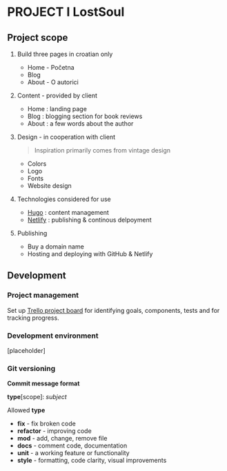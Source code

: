 # **PROJECT  I** LostSoul


## Project scope

1. Build three pages in croatian only
   - Home - Početna 
   - Blog 
   - About - O autorici 
 
2. Content - provided by client
   - Home : landing page 
   - Blog : blogging section for book reviews 
   - About : a few words about the author

3. Design - in cooperation with client 
     > Inspiration primarily comes from vintage design  
     
     - Colors
     - Logo
     - Fonts 
     - Website design

4. Technologies considered for use
   - [Hugo](https://gohugo.io/) : content management
   - [Netlify](https://www.netlify.com/) : publishing & continous delpoyment
   
5. Publishing
   - Buy a domain name 
   - Hosting and deploying with GitHub & Netlify


## Development


### Project management  

Set up [Trello project board](https://trello.com/b/STEYr582) for identifying goals, components, tests and for tracking progress.


### Development environment  

[placeholder] 

### Git versioning

**Commit message format**

**type**[scope]: *subject*

Allowed **type**

* **fix** - fix broken code
* **refactor** - improving code
* **mod** - add, change, remove file
* **docs** - comment code, documentation
* **unit** - a working feature or functionality
* **style** - formatting, code clarity, visual improvements
